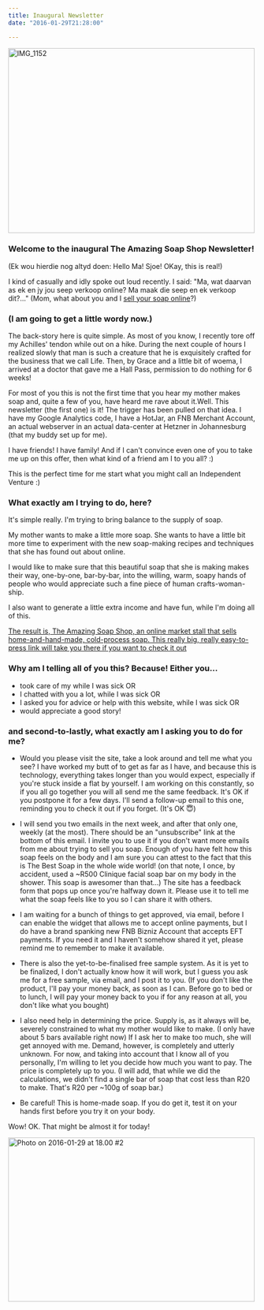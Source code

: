 ```yaml
---
title: Inaugural Newsletter
date: "2016-01-29T21:28:00"

---
```


<a data-flickr-embed="true" data-header="true" data-footer="true"  href="https://www.flickr.com/photos/138202103@N04/24405514199/in/dateposted-public/" title="IMG_1152"><img src="https://farm2.staticflickr.com/1562/24405514199_8bf43cfa90.jpg" width="500" height="375" alt="IMG_1152"></a><script async src="//embedr.flickr.com/assets/client-code.js" charset="utf-8"></script>

### Welcome to the inaugural The Amazing Soap Shop Newsletter!

(Ek wou hierdie nog altyd doen: Hello Ma! Sjoe! OKay, this is real!)

I kind of casually and idly spoke out loud recently. I said: "Ma, wat daarvan as ek en jy jou seep verkoop online? Ma maak die seep en ek verkoop dit?..." (Mom, what about you and I [sell your soap online](//theamazingsoapshop.co.za)?)

### (I am going to get a little wordy now.)

The back-story here is quite simple. As most of you know, I recently tore off my Achilles' tendon while out on a hike. During the next couple of hours I realized slowly that man is such a creature that he is exquisitely crafted for the business that we call Life. Then, by Grace and a little bit of woema, I arrived at a doctor that gave me a Hall Pass, permission to do nothing for 6 weeks!

For most of you this is not the first time that you hear my mother makes soap and, quite a few of you, have heard me rave about it.Well. This newsletter (the first one) is it! The trigger has been pulled on that idea. I have my Google Analytics code, I have a HotJar, an FNB Merchant Account, an actual webserver in an actual data-center at Hetzner in Johannesburg (that my buddy set up for me).

I have friends! I have family! And if I can't convince even one of you to take me up on this offer, then what kind of a friend am I to you all? :)

This is the perfect time for me start what you might call an Independent Venture :)

### What exactly am I trying to do, here?

It's simple really. I'm trying to bring balance to the supply of soap.

My mother wants to make a little more soap. She wants to have a little bit more time to experiment with the new soap-making recipes and techniques that she has found out about online.

I would like to make sure that this beautiful soap that she is making makes their way, one-by-one, bar-by-bar, into the willing, warm, soapy hands of people who would appreciate such a fine piece of human crafts-woman-ship.

I also want to generate a little extra income and have fun, while I'm doing all of this.

[The result is, The Amazing Soap Shop, an online market stall that sells home-and-hand-made, cold-process soap. This really big, really easy-to-press link will take you there if you want to check it out](//theamazingsoapshop.co.za)
 
### Why am I telling all of you this? Because! Either you...

 - took care of my while I was sick OR
 - I chatted with you a lot, while I was sick OR
 - I asked you for advice or help with this website, while I was sick OR
 - would appreciate a good story!

### and second-to-lastly, what exactly am I asking you to do for me?
 
 - Would you please visit the site, take a look around and tell me what you see? I have worked my butt of to get as far as I have, and because this is technology, everything takes longer than you would expect, especially if you're stuck inside a flat by yourself. I am working on this constantly, so if you all go together you will all send me the same feedback. It's OK if you postpone it for a few days. I'll send a follow-up email to this one, reminding you to check it out if you forget. (It's OK 😇)

 - I will send you two emails in the next week, and after that only one, weekly (at the most). There should be an "unsubscribe" link at the bottom of this email. I invite you to use it if you don't want more emails from me about trying to sell you soap.
Enough of you have felt how this soap feels on the body and I am sure you can attest to the fact that this is The Best Soap in the whole wide world! (on that note, I once, by accident, used a ~R500 Clinique facial soap bar on my body in the shower. This soap is awesomer than that...) The site has a feedback form that pops up once you're halfway down it. Please use it to tell me what the soap feels like to you so I can share it with others.

 - I am waiting for a bunch of things to get approved, via email, before I can enable the widget that allows me to accept online payments, but I do have a brand spanking new FNB Bizniz Account that accepts EFT payments. If you need it and I haven't somehow shared it yet, please remind me to remember to make it available.

 - There is also the yet-to-be-finalised free sample system. As it is yet to be finalized, I don't actually know how it will work, but I guess you ask me for a free sample, via email, and I post it to you.
 (If you don't like the product, I'll pay your money back, as soon as I can. Before go to bed or to lunch, I will pay your money back to you if for any reason at all, you don't like what you bought)
 
 - I also need help in determining the price. Supply is, as it always will be, severely constrained to what my mother would like to make. (I only have about 5 bars available right now) If I ask her to make too much, she will get annoyed with me. Demand, however, is completely and utterly unknown. For now, and taking into account that I know all of you personally, I'm willing to let you decide how much you want to pay. The price is completely up to you. (I will add, that while we did the calculations, we didn't find a single bar of soap that cost less than R20 to make. That's R20 per ~100g of soap bar.)
  
 - Be careful! This is home-made soap. If you do get it, test it on your hands first before you try it on your body.

Wow! OK. That might be almost it for today!

<a data-flickr-embed="true" data-header="true" data-footer="true"  href="https://www.flickr.com/photos/138202103@N04/24746989226/in/dateposted-public/" title="Photo on 2016-01-29 at 18.00 #2"><img src="https://farm2.staticflickr.com/1634/24746989226_2b44c07791.jpg" width="500" height="333" alt="Photo on 2016-01-29 at 18.00 #2"></a><script async src="//embedr.flickr.com/assets/client-code.js" charset="utf-8"></script>

